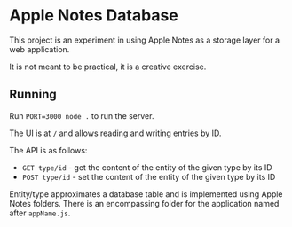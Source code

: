 # Apple Notes Database

This project is an experiment in using Apple Notes as a storage layer for a web
application.

It is not meant to be practical, it is a creative exercise.

## Running

Run `PORT=3000 node .` to run the server.

The UI is at `/` and allows reading and writing entries by ID.

The API is as follows:

- `GET type/id` - get the content of the entity of the given type by its ID
- `POST type/id` - set the content of the entity of the given type by its ID

Entity/type approximates a database table and is implemented using Apple Notes
folders.
There is an encompassing folder for the application named after `appName.js`.
